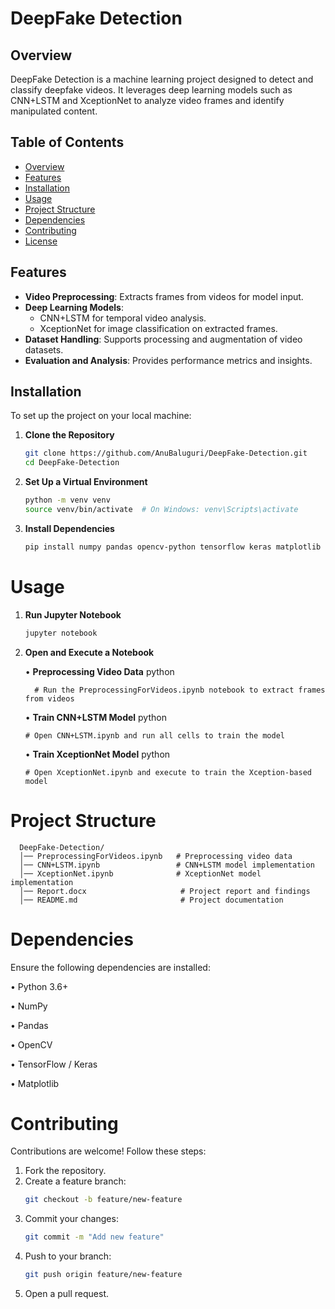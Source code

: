 # DeepFake Detection

## Overview

DeepFake Detection is a machine learning project designed to detect and classify deepfake videos. It leverages deep learning models such as CNN+LSTM and XceptionNet to analyze video frames and identify manipulated content.

## Table of Contents

- [Overview](#overview)
- [Features](#features)
- [Installation](#installation)
- [Usage](#usage)
- [Project Structure](#project-structure)
- [Dependencies](#dependencies)
- [Contributing](#contributing)
- [License](#license)

## Features

- **Video Preprocessing**: Extracts frames from videos for model input.
- **Deep Learning Models**:
  - CNN+LSTM for temporal video analysis.
  - XceptionNet for image classification on extracted frames.
- **Dataset Handling**: Supports processing and augmentation of video datasets.
- **Evaluation and Analysis**: Provides performance metrics and insights.

## Installation

To set up the project on your local machine:

1. **Clone the Repository**
   ```bash
   git clone https://github.com/AnuBaluguri/DeepFake-Detection.git
   cd DeepFake-Detection
   
2. **Set Up a Virtual Environment**
   ```bash
   python -m venv venv
   source venv/bin/activate  # On Windows: venv\Scripts\activate
3. **Install Dependencies**
     ```bash
     pip install numpy pandas opencv-python tensorflow keras matplotlib
# Usage
1. **Run Jupyter Notebook**
     ```bash
     jupyter notebook
2. **Open and Execute a Notebook**
   
     •  **Preprocessing Video Data**
         python
     
         # Run the PreprocessingForVideos.ipynb notebook to extract frames from videos
    •  **Train CNN+LSTM Model**
        python
   
       # Open CNN+LSTM.ipynb and run all cells to train the model
   
    •  **Train XceptionNet Model**
       python
   
       # Open XceptionNet.ipynb and execute to train the Xception-based model
    
# Project Structure
      DeepFake-Detection/
      │── PreprocessingForVideos.ipynb   # Preprocessing video data
      │── CNN+LSTM.ipynb                 # CNN+LSTM model implementation
      │── XceptionNet.ipynb              # XceptionNet model implementation
      │── Report.docx                     # Project report and findings
      │── README.md                       # Project documentation


# Dependencies
Ensure the following dependencies are installed:

•  Python 3.6+

•  NumPy

•  Pandas

•  OpenCV

•  TensorFlow / Keras

•  Matplotlib

# Contributing

Contributions are welcome! Follow these steps:

1. Fork the repository.
2. Create a feature branch:
   ```bash
   git checkout -b feature/new-feature
3. Commit your changes:
   ```bash
   git commit -m "Add new feature"
4. Push to your branch:
   ```bash
   git push origin feature/new-feature
5. Open a pull request.
